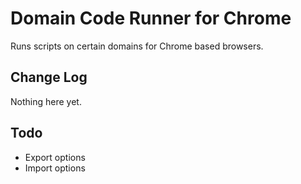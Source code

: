 # Domain Code Runner for Chrome

Runs scripts on certain domains for Chrome based browsers.

## Change Log

Nothing here yet.

## Todo

* Export options
* Import options
